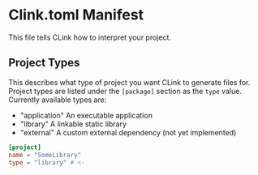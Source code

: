 # Clink.toml Manifest
This file tells CLink how to interpret your project.

## Project Types
This describes what type of project you want CLink to generate files for.
Project types are listed under the `[package]` section as the `type` value.
Currently available types are:
- "application" An executable application
- "library" A linkable static library
- "external" A custom external dependency (not yet implemented)

```toml
[project]
name = "SomeLibrary"
type = "library" # <-
```

